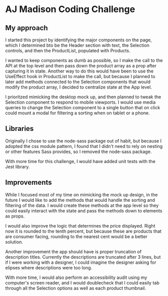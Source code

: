 # AJ Madison Coding Challenge


## My approach

I started this project by identifying the major components on the page, which I determined bto be the Header section with text, the Selection controls, and then the ProductList, populated with Products.

I wanted to keep components as dumb as possible, so I make the call to the API at the top level and then pass down the product array as a prop after capturing it in state. Another way to do this would have been to use the UseEffect hook in ProductList to make the call, but because I planned to later add methods connected to the Selection components that would modify the product array, I decided to centralize state at the App level.

I prioritzed mimicking the desktop mock up, and then planned to tweak the Selection component to respond to mobile viewports. I would use media queries to change the Selection component to a single button that on click could mount a modal for filtering a sorting when on tablet or a phone.

## Libraries

Originally I chose to use the node-sass package out of habit, but because I adopted the css module pattern, I found that I didn't need to rely on nesting or other features Sass provides, so I removed the node-sass package.

With more time for this challenge, I would have added unit tests with the Jest library.

## Improvements

While I focused most of my time on mimicking the mock up design, in the future I would like to add the methods that would handle the sorting and filtering of the data. I would create these methods at the app level so they could easily interact with the state and pass the methods down to elements as props. 

I would also improve the logic that determines the price displayed. Right now it is rounded to the tenth percent, but because these are products that are consumer facing, rounding to the nearest cent would be a better solution.

Another improvement the app should have is proper truncation of description titles. Currently the descriptions are truncated after 3 lines, but if I were working with a designer, I could imagine the designer asking for elipses where descriptions were too long. 

With more time, I would also perform an accessibility audit using my computer's screen reader, and I would doublecheck that I could easily tab through all the Selection options as well as each product thumbnail. 